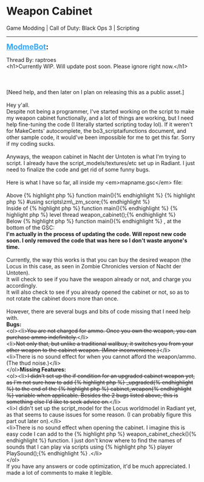 # Weapon Cabinet
Game Modding | Call of Duty: Black Ops 3 | Scripting

---
<strong style="font-size: 1.4em;"><span style="text-decoration: underline;text-decoration-color: #34a7f9;"><span style="color:#34a7f9;">ModmeBot</span></span>:</strong>

<p>Thread By: raptroes<br />&lt;h1&gt;Currently WIP. Will update post soon. Please ignore right now.&lt;/h1&gt;<br /> <br /> <br /><br />
[Need help, and then later on I plan on releasing this as a public asset.]<br /> <br />Hey y&#39;all.<br />Despite not being a programmer, I&#39;ve started working on the script to make my weapon cabinet functionally, and a lot of things are working, but I need help fine-tuning the code (I literally started scripting today lol). If it weren&#39;t for MakeCents&#39; autocomplete, the bo3_scriptaifunctions document, and other sample code, it would&#39;ve been impossible for me to get this far. Sorry if my coding sucks.<br /> <br />Anyways, the weapon cabinet in Nacht der Untoten is what I&#39;m trying to script. I already have the script_models/textures/etc set up in Radiant. I just need to finalize the code and get rid of some funny bugs.<br /> <br />Here is what I have so far, all inside my &lt;em&gt;mapname.gsc&lt;/em&gt; file:<br /> <br />Above {% highlight php %}
function main(){% endhighlight %}
{% highlight php %}
#using scripts\zm\_zm_score;{% endhighlight %}
 <br />Inside of {% highlight php %}
function main(){% endhighlight %}
{% highlight php %}
level thread weapon_cabinet();{% endhighlight %}
 <br />Below {% highlight php %}
function main(){% endhighlight %}
, at the bottom of the GSC:<br /><strong>I&#39;m actually in the process of updating the code. Will repost new code soon. I only removed the code that was here so I don&#39;t waste anyone&#39;s time.</strong><br /> <br />Currently, the way this works is that you can buy the desired weapon (the Locus in this case, as seen in Zombie Chronicles version of Nacht der Untoten).<br />It will check to see if you have the weapon already or not, and charge you accordingly.<br />It will also check to see if you already opened the cabinet or not, so as to not rotate the cabinet doors more than once.<br /> <br />However, there are several bugs and bits of code missing that I need help with.<br /><strong>Bugs:</strong><br />&lt;ol&gt;&lt;li&gt;<span style="text-decoration: line-through">You are not charged for ammo. Once you own the weapon, you can purchase ammo indefinitely.</span>&lt;/li&gt;<br />&lt;li&gt;<span style="text-decoration: line-through">Not only that, but unlike a traditional wallbuy, it switches you from your other weapon to the cabinet weapon. (Minor inconvenience.)</span>&lt;/li&gt;<br />&lt;li&gt;There is no sound effect for when you cannot afford the weapon/ammo. (The thud noise.)&lt;/li&gt;<br />&lt;/ol&gt;<strong>Missing Features:</strong><br />&lt;ol&gt;&lt;li&gt;<span style="text-decoration: line-through">I didn&#39;t set up the if condition for an upgraded cabinet weapon yet, as I&#39;m not sure how to add {% highlight php %}
_upgraded{% endhighlight %}
to the end of the {% highlight php %}
cabinet_weapon{% endhighlight %}
variable when applicable. Besides the 2 bugs listed above, this is something else I&#39;d like to seek advice on.</span>&lt;/li&gt;<br />&lt;li&gt;I didn&#39;t set up the script_model for the Locus worldmodel in Radiant yet, as that seems to cause issues for some reason. (I can probably figure this part out later on).&lt;/li&gt;<br />&lt;li&gt;There is no sound effect when opening the cabinet. I imagine this is easy code I can add to the {% highlight php %}
weapon_cabinet_check(){% endhighlight %}
function. I just don&#39;t know where to find the names of sounds that I can play via scripts using {% highlight php %}
player PlaySound();{% endhighlight %}
.&lt;/li&gt;<br />&lt;/ol&gt; <br />If you have any answers or code optimization, it&#39;d be much appreciated. I made a lot of comments to make it legible.<br />
</p>
